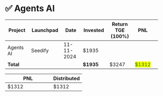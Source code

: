 # ✅ Agents AI



<table data-full-width="true"><thead><tr><th width="152">Project</th><th width="138">Launchpad</th><th width="132">Date</th><th width="133">Invested</th><th width="176">Return TGE (100%)</th><th>PNL</th><th></th></tr></thead><tbody><tr><td>Agents AI</td><td>Seedify</td><td>11-11-2024</td><td>$1935</td><td></td><td></td><td></td></tr><tr><td><strong>Total</strong></td><td></td><td></td><td><strong>$1935</strong></td><td>$3247</td><td><mark style="color:green;">$1312</mark></td><td></td></tr></tbody></table>

<table data-full-width="true"><thead><tr><th width="135">PNL</th><th>Distributed</th></tr></thead><tbody><tr><td>$1312</td><td>$1312</td></tr></tbody></table>
